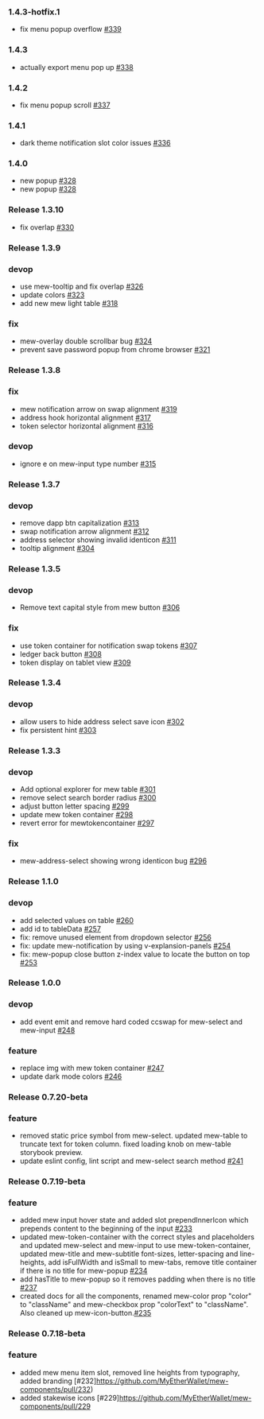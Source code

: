 ### 1.4.3-hotfix.1

- fix menu popup overflow [#339](https://github.com/MyEtherWallet/mew-components/pull/339)

### 1.4.3

- actually export menu pop up [#338](https://github.com/MyEtherWallet/mew-components/pull/338)

### 1.4.2

- fix menu popup scroll [#337](https://github.com/MyEtherWallet/mew-components/pull/337)

### 1.4.1

- dark theme notification slot color issues [#336](https://github.com/MyEtherWallet/mew-components/pull/336)

### 1.4.0

- new popup [#328](https://github.com/MyEtherWallet/mew-components/pull/328)
- new popup [#328](https://github.com/MyEtherWallet/mew-components/pull/328)

### Release 1.3.10

- fix overlap [#330](https://github.com/MyEtherWallet/mew-components/pull/330)

### Release 1.3.9

### devop

- use mew-tooltip and fix overlap [#326](https://github.com/MyEtherWallet/mew-components/pull/326)
- update colors [#323](https://github.com/MyEtherWallet/mew-components/pull/323)
- add new mew light table [#318](https://github.com/MyEtherWallet/mew-components/pull/318)

### fix

- mew-overlay double scrollbar bug [#324](https://github.com/MyEtherWallet/mew-components/pull/324)
- prevent save password popup from chrome browser [#321](https://github.com/MyEtherWallet/mew-components/pull/321)

### Release 1.3.8

### fix

- mew notification arrow on swap alignment [#319](https://github.com/MyEtherWallet/mew-components/pull/319)
- address hook horizontal alignment [#317](https://github.com/MyEtherWallet/mew-components/pull/317)
- token selector horizontal alignment [#316](https://github.com/MyEtherWallet/mew-components/pull/316)

### devop

- ignore e on mew-input type number [#315](https://github.com/MyEtherWallet/mew-components/pull/315)

### Release 1.3.7

### devop

- remove dapp btn capitalization [#313](https://github.com/MyEtherWallet/mew-components/pull/313)
- swap notification arrow alignment [#312](https://github.com/MyEtherWallet/mew-components/pull/312)
- address selector showing invalid identicon [#311](https://github.com/MyEtherWallet/mew-components/pull/311)
- tooltip alignment [#304](https://github.com/MyEtherWallet/mew-components/pull/304)

### Release 1.3.5

### devop

- Remove text capital style from mew button [#306](https://github.com/MyEtherWallet/mew-components/pull/306)

### fix

- use token container for notification swap tokens [#307](https://github.com/MyEtherWallet/mew-components/pull/307)
- ledger back button [#308](https://github.com/MyEtherWallet/mew-components/pull/308)
- token display on tablet view [#309](https://github.com/MyEtherWallet/mew-components/pull/309)

### Release 1.3.4

### devop

- allow users to hide address select save icon [#302](https://github.com/MyEtherWallet/mew-components/pull/302)
- fix persistent hint [#303](https://github.com/MyEtherWallet/mew-components/pull/303)

### Release 1.3.3

### devop

- Add optional explorer for mew table [#301](https://github.com/MyEtherWallet/mew-components/pull/301)
- remove select search border radius [#300](https://github.com/MyEtherWallet/mew-components/pull/300)
- adjust button letter spacing [#299](https://github.com/MyEtherWallet/mew-components/pull/299)
- update mew token container [#298](https://github.com/MyEtherWallet/mew-components/pull/298)
- revert error for mewtokencontainer [#297](https://github.com/MyEtherWallet/mew-components/pull/297)

### fix

- mew-address-select showing wrong identicon bug [#296](https://github.com/MyEtherWallet/mew-components/pull/296)

### Release 1.1.0

### devop

- add selected values on table [#260](https://github.com/MyEtherWallet/mew-components/pull/260)
- add id to tableData [#257](https://github.com/MyEtherWallet/mew-components/pull/257)
- fix: remove unused element from dropdown selector [#256](https://github.com/MyEtherWallet/mew-components/pull/256)
- fix: update mew-notification by using v-explansion-panels [#254](https://github.com/MyEtherWallet/mew-components/pull/254)
- fix: mew-popup close button z-index value to locate the button on top [#253](https://github.com/MyEtherWallet/mew-components/pull/253)

### Release 1.0.0

### devop

- add event emit and remove hard coded ccswap for mew-select and mew-input [#248](https://github.com/MyEtherWallet/mew-components/pull/248)

### feature

- replace img with mew token container [#247](https://github.com/MyEtherWallet/mew-components/pull/247)
- update dark mode colors [#246](https://github.com/MyEtherWallet/mew-components/pull/246)

### Release 0.7.20-beta

### feature

- removed static price symbol from mew-select. updated mew-table to truncate text for token column. fixed loading knob on mew-table storybook preview.
- update eslint config, lint script and mew-select search method [#241](https://github.com/MyEtherWallet/mew-components/pull/241)

### Release 0.7.19-beta

### feature

- added mew input hover state and added slot prependInnerIcon which prepends content to the beginning of the input [#233](https://github.com/MyEtherWallet/mew-components/pull/233)
- updated mew-token-container with the correct styles and placeholders and updated mew-select and mew-input to use mew-token-container, updated mew-title and mew-subtitle font-sizes, letter-spacing and line-heights, add isFullWidth and isSmall to mew-tabs, remove title container if there is no title for mew-popup [#234](https://github.com/MyEtherWallet/mew-components/pull/234)
- add hasTitle to mew-popup so it removes padding when there is no title [#237](https://github.com/MyEtherWallet/mew-components/pull/237)
- created docs for all the components, renamed mew-color prop "color" to "className" and mew-checkbox prop "colorText" to "className". Also cleaned up mew-icon-button.[#235](https://github.com/MyEtherWallet/mew-components/pull/235)

### Release 0.7.18-beta

### feature

- added mew menu item slot, removed line heights from typography, added branding [#232]https://github.com/MyEtherWallet/mew-components/pull/232)
- added stakewise icons [#229]https://github.com/MyEtherWallet/mew-components/pull/229
